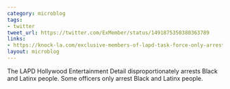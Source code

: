 ```yaml
---
category: microblog
tags:
- twitter
tweet_url: https://twitter.com/ExMember/status/1491875350380363789
links:
- https://knock-la.com/exclusive-members-of-lapd-task-force-only-arrest-black-people/
layout: microblog
---
```

The LAPD Hollywood Entertainment Detail disproportionately arrests Black and Latinx people. Some officers only arrest Black and Latinx people.
